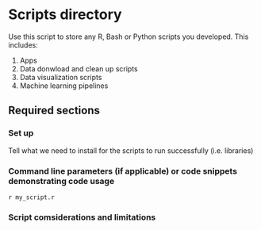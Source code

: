 # Scripts directory

Use this script to store any R, Bash or Python scripts you developed. This includes:

1. Apps
2. Data donwload and clean up scripts
3. Data visualization scripts
4. Machine learning pipelines

## Required sections

### Set up

Tell what we need to install for the scripts to run successfully (i.e. libraries)

### Command line parameters (if applicable) or code snippets demonstrating code usage

    r my_script.r 
    
### Script comsiderations and limitations
